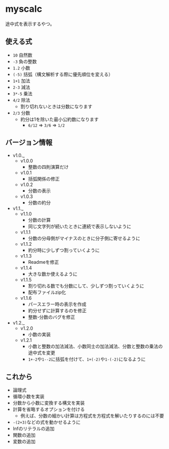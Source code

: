 
# myscalc

途中式を表示するやつ。

## 使える式
- `10` 自然数
- `-3` 負の整数
- `1.2` 小数
- `(-5)` 括弧（構文解析する際に優先順位を変える）
- `1+1` 加法
- `2-3` 減法
- `3*-5` 乗法
- `4/2` 除法
	- 割り切れないときは分数になります
- `2/3` 分数
	- 約分は1を除いた最小公約数になります
		- `6/12` => `3/6` => `1/2`

## バージョン情報
- v1.0._
	- v1.0.0
		- 整数の四則演算だけ
	- v1.0.1
		- 括弧関係の修正
	- v1.0.2
		- 分数の表示
	- v1.0.3
		- 分数の約分
- v1.1._
	- v1.1.0
		- 分数の計算
		- 同じ文字列が続いたときに連続で表示しないように
	- v1.1.1
		- 分数の分母側がマイナスのときに分子側に寄せるように
	- v1.1.2
		- 約分時に少しずつ割っていくように
	- v1.1.3
		- Readmeを修正
	- v1.1.4
		- 大きな数か使えるように
	- v1.1.5
		- 割り切れる数でも分数にして、少しずつ割っていくように
		- 配布ファイルzip化
	- v1.1.6
		- パースエラー時の表示を作成
		- 約分せずに計算するのを修正
		- 整数-分数のバグを修正
- v1.2._
	- v1.2.0
		- 小数の実装
	- v1.2.1
		- 小数と整数の加法減法、小数同士の加法減法、分数と整数の乗法の途中式を変更
		- `1+-2`や`1--2`に括弧を付けて、`1+(-2)`や`1-(-2)`になるように

## これから
- 論理式
- 循環小数を実装
- 分数から小数に変換する構文を実装
- 計算を省略するオプションを付ける
	- 例えば、分数の細かい計算は方程式を方程式を解いたりするのには不要
- `-(2+3)`などの式を動かせるように
- Infのリテラルの追加
- 関数の追加
- 変数の追加
